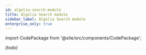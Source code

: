```yaml
---
id: algolia-search-module
title: Algolia Search module
sidebar_label: Algolia Search module
enterprise_only: true
---
```


import CodePackage from '@site/src/components/CodePackage';

<CodePackage name="@deity/falcon-algolia-search-module" /> 

_(todo)_